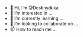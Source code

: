 - 👋 Hi, I’m @Destinyduka
- 👀 I’m interested in ...
- 🌱 I’m currently learning ...
- 💞️ I’m looking to collaborate on ...
- 📫 How to reach me ...

<!---
Destinyduka/Destinyduka is a ✨ special ✨ repository because its `README.md` (this file) appears on your GitHub profile.
You can click the Preview link to take a look at your changes.
--->
